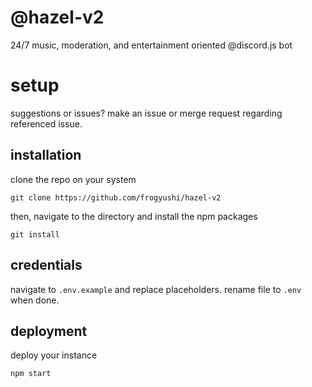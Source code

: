 # @hazel-v2 
24/7 music, moderation, and entertainment oriented @discord.js bot

# setup
suggestions or issues? make an issue or merge request regarding referenced issue.

## installation
clone the repo on your system

    git clone https://github.com/frogyushi/hazel-v2

then, navigate to the directory and install the npm packages

    git install
    
## credentials
navigate to `.env.example` and replace placeholders. rename file to `.env` when done.


## deployment
deploy your instance 

    npm start

